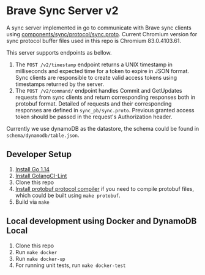 # Brave Sync Server v2

A sync server implemented in go to communicate with Brave sync clients using
[components/sync/protocol/sync.proto](https://cs.chromium.org/chromium/src/components/sync/protocol/sync.proto).
Current Chromium version for sync protocol buffer files used in this repo is Chromium 83.0.4103.61.

This server supports endpoints as bellow.
1) The `POST /v2/timestamp` endpoint returns a UNIX timestamp in milliseconds and expected time for a token to expire in JSON format. Sync clients are responsible to create valid access tokens using timestamps returned by the server.
2) The `POST /v2/command/` endpoint handles Commit and GetUpdates requests from sync clients and return corresponding responses both in protobuf format. Detailed of requests and their corresponding responses are defined in `sync_pb/sync.proto`. Previous granted access token should be passed in the request's Authorization header.

Currently we use dynamoDB as the datastore, the schema could be found in `schema/dynamodb/table.json`.

## Developer Setup
1. [Install Go 1.14](https://golang.org/doc/install)
2. [Install GolangCI-Lint](https://github.com/golangci/golangci-lint#install)
3. Clone this repo
4. [Install protobuf protocol compiler](https://github.com/protocolbuffers/protobuf#protocol-compiler-installation) if you need to compile protobuf files, which could be built using `make protobuf`.
5. Build via `make`

## Local development using Docker and DynamoDB Local
1. Clone this repo
2. Run `make docker`
3. Run `make docker-up`
4. For running unit tests, run `make docker-test`
